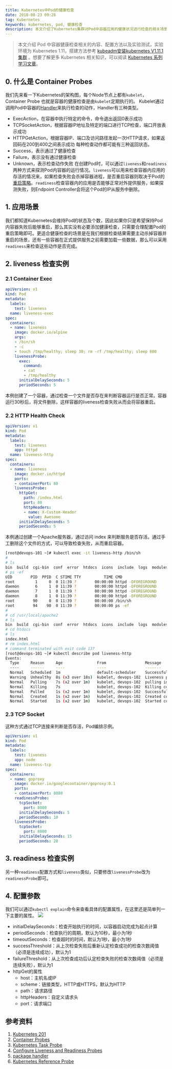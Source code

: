 ```yaml
---
title: Kubernetes中Pod的健康检查
date: 2018-08-23 09:28
tag: Kubernetes
keywords: kubernetes, pod, 健康检查
description: 本文介绍了Kubernetes集群对Pod中容器应用的健康状况进行检查的相关场景与方法。
---
```


> 本文介绍 Pod 中容器健康检查相关的内容、配置方法以及实验测试，实验环境为 Kubernetes 1.11，搭建方法参考 [kubeadm安装kubernetes V1.11.1 集群](https://www.edulinks.cn/2018/07/24/20180724-kubeadm-install-kubernetes/) 。想要了解更多 Kubernetes 相关知识，可以阅读 [Kubernetes 系列学习文章](http://www.edulinks.cn/2020/10/16/20201016-kubernetes-articles/)。


## 0. 什么是 Container Probes
我们先来看一下Kubernetes的架构图，每个Node节点上都有```kubelet```，Container Probe 也就是容器的健康检查是由```kubelet```定期执行的。
Kubelet通过调用Pod中容器的[Handler](https://kubernetes.io/docs/reference/generated/kubernetes-api/v1.11/#probe-v1-core)来执行检查的动作，Handler有三种类型。

* ExecAction，在容器中执行特定的命令，命令退出返回0表示成功
* TCPSocketAction，根据容器IP地址及特定的端口进行TCP检查，端口开放表示成功
* HTTPGetAction，根据容器IP、端口及访问路径发起一次HTTP请求，如果返回码在200到400之间表示成功
每种检查动作都可能有三种返回状态。
* Success，表示通过了健康检查
* Failure，表示没有通过健康检查
* Unknown，表示检查动作失败
在创建Pod时，可以通过```liveness```和```readiness```两种方式来探测Pod内容器的运行情况。```liveness```可以用来检查容器内应用的存活的情况来，如果检查失败会杀掉容器进程，是否重启容器则取决于Pod的[重启策略](https://kubernetes.io/docs/concepts/workloads/pods/pod-lifecycle/#restart-policy)。```readiness```检查容器内的应用是否能够正常对外提供服务，如果探测失败，则Endpoint Controller会将这个Pod的IP从服务中删除。

## 1. 应用场景
我们都知道Kubernetes会维持Pod的状态及个数，因此如果你只是希望保持Pod内容器失败后能够重启，那么其实没有必要添加健康检查，只需要合理配置Pod的重启策略即可。更适合健康检查的场景是在我们根据检查结果需要主动杀掉容器并重启的场景，还有一些容器在正式提供服务之前需要加载一些数据，那么可以采用```readiness```来检查这些动作是否完成。

## 2. liveness 检查实例

### 2.1 Container Exec
```yaml
apiVersion: v1
kind: Pod
metadata:
  labels:
    test: liveness
  name: liveness-exec
spec:
  containers:
  - name: liveness
    image: docker.io/alpine
    args:
    - /bin/sh
    - -c
    - touch /tmp/healthy; sleep 30; rm -rf /tmp/healthy; sleep 600
    livenessProbe:
      exec:
        command:
        - cat
        - /tmp/healthy
      initialDelaySeconds: 5
      periodSeconds: 5
```
本例创建了一个容器，通过检查一个文件是否存在来判断容器运行是否正常。容器运行30秒后，将文件删除，这样容器的liveness检查失败从而会将容器重启。

### 2.2 HTTP Health Check
```yaml
apiVersion: v1
kind: Pod
metadata:
  labels:
    test: liveness
    app: httpd
  name: liveness-http
spec:
  containers:
  - name: liveness
    image: docker.io/httpd
    ports:
    - containerPort: 80
    livenessProbe:
      httpGet:
        path: /index.html
        port: 80
        httpHeaders:
        - name: X-Custom-Header
          value: Awesome
      initialDelaySeconds: 5
      periodSeconds: 5
```
本例通过创建一个Apache服务器，通过访问 index 来判断服务是否存活。通过手工删除这个文件的方式，可以导致检查失败，从而重启容器。
```bash
[root@devops-101 ~]# kubectl exec -it liveness-http /bin/sh
# 
# ls
bin  build  cgi-bin  conf  error  htdocs  icons  include  logs	modules
# ps -ef
UID        PID  PPID  C STIME TTY          TIME CMD
root         1     0  0 11:39 ?        00:00:00 httpd -DFOREGROUND
daemon       6     1  0 11:39 ?        00:00:00 httpd -DFOREGROUND
daemon       7     1  0 11:39 ?        00:00:00 httpd -DFOREGROUND
daemon       8     1  0 11:39 ?        00:00:00 httpd -DFOREGROUND
root        90     0  0 11:39 ?        00:00:00 /bin/sh
root        94    90  0 11:39 ?        00:00:00 ps -ef
#              
# cd /usr/local/apache2
# ls
bin  build  cgi-bin  conf  error  htdocs  icons  include  logs	modules
# cd htdocs
# ls
index.html
# rm index.html
# command terminated with exit code 137
[root@devops-101 ~]# kubectl describe pod liveness-http
Events:
  Type     Reason     Age               From                 Message
  ----     ------     ----              ----                 -------
  Normal   Scheduled  1m                default-scheduler    Successfully assigned default/liveness-http to devops-102
  Warning  Unhealthy  8s (x3 over 18s)  kubelet, devops-102  Liveness probe failed: HTTP probe failed with statuscode: 404
  Normal   Pulling    7s (x2 over 1m)   kubelet, devops-102  pulling image "docker.io/httpd"
  Normal   Killing    7s                kubelet, devops-102  Killing container with id docker://liveness:Container failed liveness probe.. Container will be killed and recreated.
  Normal   Pulled     1s (x2 over 1m)   kubelet, devops-102  Successfully pulled image "docker.io/httpd"
  Normal   Created    1s (x2 over 1m)   kubelet, devops-102  Created container
  Normal   Started    1s (x2 over 1m)   kubelet, devops-102  Started container
```

### 2.3 TCP Socket
这种方式通过TCP连接来判断是否存活，Pod编排示例。
```yaml
apiVersion: v1
kind: Pod
metadata:
  labels:
    test: liveness
    app: node
  name: liveness-tcp
spec:
  containers:
  - name: goproxy
    image: docker.io/googlecontainer/goproxy:0.1
    ports:
    - containerPort: 8080
    readinessProbe:
      tcpSocket:
        port: 8080
      initialDelaySeconds: 5
      periodSeconds: 10
    livenessProbe:
      tcpSocket:
        port: 8080
      initialDelaySeconds: 15
      periodSeconds: 20
```

## 3. readiness 检查实例
另一种```readiness```配置方式和```liveness```类似，只要修改```livenessProbe```改为```readinessProbe```即可。

## 4. 配置参数
我们可以通过```kubectl explain```命令来查看具体的配置属性，在这里还是简单列一下主要的属性。
![](/20180823-kubernetes-container-probe/39469-20180823092634108-1558225741.png)

* initialDelaySeconds：检查开始执行的时间，以容器启动完成为起点计算
* periodSeconds：检查执行的周期，默认为10秒，最小为1秒
* timeoutSeconds：检查超时的时间，默认为1秒，最小为1秒
* successThreshold：从上次检查失败后重新认定检查成功的检查次数阈值（必须是连续成功），默认为1
* failureThreshold：从上次检查成功后认定检查失败的检查次数阈值（必须是连续失败），默认为1
* httpGet的属性
  * host：主机名或IP
  * scheme：链接类型，HTTP或HTTPS，默认为HTTP
  * path：请求路径
  * httpHeaders：自定义请求头
  * port：请求端口



## 参考资料

1. [Kubernetes 201](https://kubernetes.io/docs/tutorials/k8s201/)
2. [Container Probes](https://kubernetes.io/docs/user-guide/pod-states/#container-probes)
3. [Kubernetes Task Probe](https://kubernetes.io/docs/tasks/configure-pod-container/configure-liveness-readiness-probes/)
4. [Configure Liveness and Readiness Probes](https://kubernetes.io/docs/tasks/configure-pod-container/configure-liveness-readiness-probes/)
5. [package handler](https://godoc.org/sigs.k8s.io/controller-runtime/pkg/handler)
6. [Kubernetes Reference Probe](https://kubernetes.io/docs/reference/generated/kubernetes-api/v1.11/#probe-v1-core)












